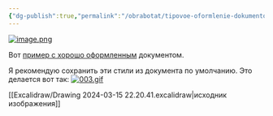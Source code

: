 ```yaml
---
{"dg-publish":true,"permalink":"/obrabotat/tipovoe-oformlenie-dokumentov-v-gambit-media/"}
---
```




[![image.png](https://i.postimg.cc/MG4Z1YZ0/image.png)](https://postimg.cc/5HBMVLCj)

Вот [пример с хорошо оформленным](https://docs.google.com/document/d/1pzqtR44_ZHIX9QMPAStPT7ePkJPbboC1LOn3fmVa3GQ/edit#heading=h.qejw4i33r09b) документом.


Я рекомендую сохранить эти стили из документа по умолчанию.
Это делается вот так:
[![003.gif](https://i.postimg.cc/3r0DDRhp/003.gif)](https://postimg.cc/QVsM2jHx)



[[Excalidraw/Drawing 2024-03-15 22.20.41.excalidraw\|исходник изображения]]

